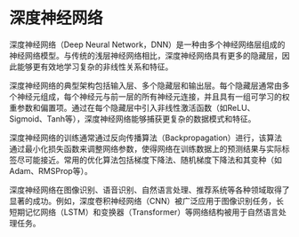 # 深度神经网络

深度神经网络（Deep Neural Network，DNN）是一种由多个神经网络层组成的神经网络模型。与传统的浅层神经网络相比，深度神经网络具有更多的隐藏层，因此能够更有效地学习复杂的非线性关系和特征。

深度神经网络的典型架构包括输入层、多个隐藏层和输出层。每个隐藏层通常由多个神经元组成，每个神经元与前一层的所有神经元连接，并且具有一组可学习的权重参数和偏置项。通过在每个隐藏层中引入非线性激活函数（如ReLU、Sigmoid、Tanh等），深度神经网络能够捕获更复杂的数据模式和特征。

深度神经网络的训练通常通过反向传播算法（Backpropagation）进行，该算法通过最小化损失函数来调整网络参数，使得网络在训练数据上的预测结果与实际标签尽可能接近。常用的优化算法包括梯度下降法、随机梯度下降法和其变种（如Adam、RMSProp等）。

深度神经网络在图像识别、语音识别、自然语言处理、推荐系统等各种领域取得了显著的成功。例如，深度卷积神经网络（CNN）被广泛应用于图像识别任务，长短期记忆网络（LSTM）和变换器（Transformer）等网络结构被用于自然语言处理任务。